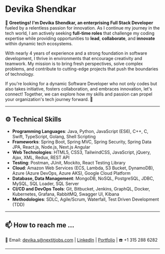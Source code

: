 # Devika Shendkar

🚀 **Greetings! I'm Devika Shendkar, an enterprising Full Stack Developer** fueled by a relentless passion for innovation. As I continue my journey in the tech world, I am actively seeking **full-time roles** that challenge my coding expertise while providing opportunities to **lead**, **collaborate**, and **innovate** within dynamic tech ecosystems.

With nearly 4 years of experience and a strong foundation in software development, I thrive in environments that encourage creativity and teamwork. My mission is to bring fresh perspectives, solve complex problems, and contribute to cutting-edge projects that push the boundaries of technology.

If you're looking for a dynamic Software Developer who not only codes but also takes initiative, fosters collaboration, and embraces innovation, let's connect! Together, we can explore how my skills and passion can propel your organization's tech journey forward. 🚀


---

## ⚙️ Technical Skills

- **Programming Languages**: Java, Python, JavaScript (ES6), C++, C, Swift, TypeScript, Golang, Shell Scripting
- **Frameworks**: Spring Boot, Spring MVC, Spring Security, Spring Data JPA, React.js, Node.js, Next.js Angular
- **Web Technologies**: HTML5, CSS3, TailwindCSS, JavaScript, jQuery, Ajax, XML, Redux, REST API
- **Testing**: Postman, JUnit, Mockito, React Testing Library
- **Cloud**: Amazon Web Services (ECS, Lambda, S3 Bucket, DynamoDB), Azure (Azure DevOps, Azure AKS), Google Cloud Platform
- **Database, Data Management**: MongoDB, NoSQL, PostgreSQL, JDBC, MySQL, SQL Loader, SQL Server
- **CI/CD and DevOps Tools**: Git, Bitbucket, Jenkins, GraphQL, Docker, Kubernetes, Grafana, RabbitMQ, Swagger UI, Kibana
- **Methodologies**: SDLC, Agile/Scrum, Waterfall, Test Driven Development (TDD)

---

## 📫 How to reach me ...

📧 Email: [devika.s@nextitjobs.com](mailto:devika.s@nextitjobs.com) | [LinkedIn](https://www.linkedin.com/in/devika-shendkar/) | [Portfolio](https://devikashendkar.com/) | ☎️ +1 315 288 6282
  
---
